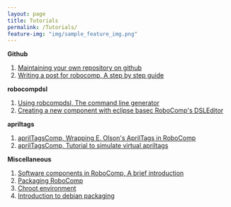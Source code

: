 ```yaml
---
layout: page
title: Tutorials
permalink: /Tutorials/
feature-img: "img/sample_feature_img.png"
---
```


**Github**

1. [Maintaining your own repository on github](http://robocomp.github.io/website/2015/05/23/using_github.html)
2. [Writing a post for robocomp, A step by step guide](http://robocomp.github.io/website/2015/05/23/post_on_webpage.html)

**robocompdsl**

1. [Using robcompdsl, The command line generator](http://robocomp.github.io/website/2015/05/23/robocompdsl.html)
2. [Creating a new component with eclipse basec RoboComp's DSLEditor](http://robocomp.github.io/website/2015/05/23/component_creation_with_DSLEditor.html)


**apriltags**

1. [aprilTagsComp, Wrapping E. Olson's AprilTags in RoboComp](http://robocomp.github.io/website/2015/05/23/apriltags.html)
2. [aprilTagsComp, Tutorial to simulate virtual apriltags](http://robocomp.github.io/website/2015/05/23/apritagstutorial.html)

**Miscellaneous**

1. [Software components in RoboComp, A brief introduction](http://robocomp.github.io/website/2015/05/23/components.html)
2. [Packaging RoboComp](http://robocomp.github.io/website/2015/05/23/nithin3.html)
3. [Chroot environment](http://robocomp.github.io/website/2015/05/23/How_To_Make_Chroot_Environment.html)
4. [Introduction to debian packaging](http://robocomp.github.io/website/2015/05/23/nithin1.html)




